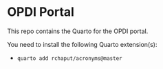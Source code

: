 
# OPDI Portal

<!-- badges: start -->
<!-- badges: end -->

This repo contains the Quarto for the OPDI portal.

You need to install the following Quarto extension(s):
* `quarto add rchaput/acronyms@master`



